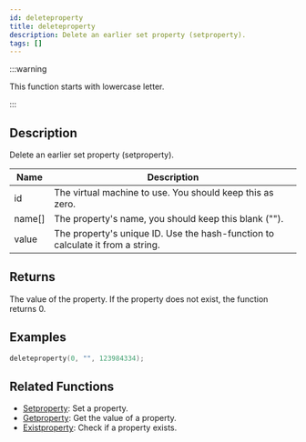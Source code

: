 ```yaml
---
id: deleteproperty
title: deleteproperty
description: Delete an earlier set property (setproperty).
tags: []
---
```


:::warning

This function starts with lowercase letter.

:::

## Description

Delete an earlier set property (setproperty).

| Name | Description |
| --- | --- |
| id | The virtual machine to use. You should keep this as zero. |
| name[] | The property's name, you should keep this blank (""). |
| value | The property's unique ID. Use the hash-function to calculate it from a string. |

## Returns

The value of the property. If the property does not exist, the function returns 0.

## Examples

```c
deleteproperty(0, "", 123984334);
```

## Related Functions

- [Setproperty](Setproperty.md): Set a property.
- [Getproperty](Getproperty.md): Get the value of a property.
- [Existproperty](Existproperty.md): Check if a property exists.

